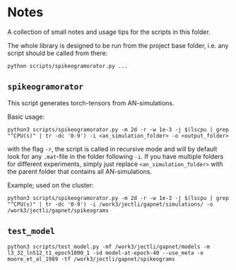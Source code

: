 # Notes

A collection of small notes and usage tips for the scripts in this folder.

The whole library is designed to be run from the project base folder, i.e. any script should be called from there:

```shell
python scripts/spikeogramorator.py ...
```

## `spikeogramorator`

This script generates torch-tensors from AN-simulations.


Basic usage:

```shell
python3 scripts/spikeogramorator.py -m 2d -r -w 1e-3 -j $(lscpu | grep "^CPU(s)" | tr -dc '0-9') -i <an_simulation_folder> -o <output_folder>
```

with the flag `-r`, the script is called in recursive mode and will by default look for any `.mat`-file in the folder
following `-i`. If you have multiple folders for different experiments, simply just replace `<an_simulation_folder>` with
the parent folder that contains all AN-simulations.


Example; used on the cluster:
```shell
python3 scripts/spikeogramorator.py -m 2d -r -w 1e-3 -j $(lscpu | grep "^CPU(s)" | tr -dc '0-9') -i /work3/jectli/gapnet/simulations/ -o /work3/jectli/gapnet/spikeograms
```


## `test_model`

````shell
python3 scripts/test_model.py -mf /work3/jectli/gapnet/models -m l3_32_ln512_t1_epoch1000_1 -sd model-at-epoch-40 --use_meta -e moore_et_al_1989 -tf /work3/jectli/gapnet/spikeograms
````
